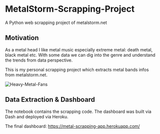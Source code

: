 # MetalStorm-Scrapping-Project
A Python web scrapping project of metalstorm.net

## Motivation
As a metal head I like metal music especially extreme metal: death metal, black metal etc. With some data we can dig into the genre and understand the trends from data perspective. 

This is my personal scrapping project which extracts metal bands infos from metalstorm.net.

![Heavy-Metal-Fans](https://user-images.githubusercontent.com/51385490/91622477-48c41480-e965-11ea-9329-beb158f8e85e.jpg)

## Data Extraction & Dashboard
The notebook contains the scrapping code. The dashboard was built via Dash and deployed via Heroku.

The final dashboard: https://metal-scrapping-app.herokuapp.com/
